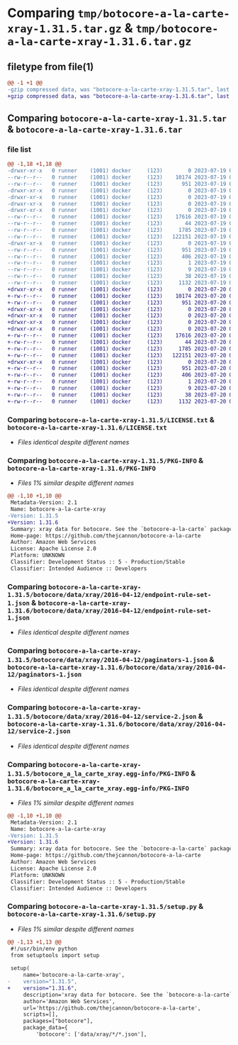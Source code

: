 # Comparing `tmp/botocore-a-la-carte-xray-1.31.5.tar.gz` & `tmp/botocore-a-la-carte-xray-1.31.6.tar.gz`

## filetype from file(1)

```diff
@@ -1 +1 @@
-gzip compressed data, was "botocore-a-la-carte-xray-1.31.5.tar", last modified: Wed Jul 19 02:44:22 2023, max compression
+gzip compressed data, was "botocore-a-la-carte-xray-1.31.6.tar", last modified: Thu Jul 20 01:20:49 2023, max compression
```

## Comparing `botocore-a-la-carte-xray-1.31.5.tar` & `botocore-a-la-carte-xray-1.31.6.tar`

### file list

```diff
@@ -1,18 +1,18 @@
-drwxr-xr-x   0 runner    (1001) docker     (123)        0 2023-07-19 02:44:22.031568 botocore-a-la-carte-xray-1.31.5/
--rw-r--r--   0 runner    (1001) docker     (123)    10174 2023-07-19 02:44:21.000000 botocore-a-la-carte-xray-1.31.5/LICENSE.txt
--rw-r--r--   0 runner    (1001) docker     (123)      951 2023-07-19 02:44:22.031568 botocore-a-la-carte-xray-1.31.5/PKG-INFO
-drwxr-xr-x   0 runner    (1001) docker     (123)        0 2023-07-19 02:44:22.031568 botocore-a-la-carte-xray-1.31.5/botocore/
-drwxr-xr-x   0 runner    (1001) docker     (123)        0 2023-07-19 02:44:22.031568 botocore-a-la-carte-xray-1.31.5/botocore/data/
-drwxr-xr-x   0 runner    (1001) docker     (123)        0 2023-07-19 02:44:22.031568 botocore-a-la-carte-xray-1.31.5/botocore/data/xray/
-drwxr-xr-x   0 runner    (1001) docker     (123)        0 2023-07-19 02:44:22.031568 botocore-a-la-carte-xray-1.31.5/botocore/data/xray/2016-04-12/
--rw-r--r--   0 runner    (1001) docker     (123)    17616 2023-07-19 02:43:32.000000 botocore-a-la-carte-xray-1.31.5/botocore/data/xray/2016-04-12/endpoint-rule-set-1.json
--rw-r--r--   0 runner    (1001) docker     (123)       44 2023-07-19 02:43:32.000000 botocore-a-la-carte-xray-1.31.5/botocore/data/xray/2016-04-12/examples-1.json
--rw-r--r--   0 runner    (1001) docker     (123)     1785 2023-07-19 02:43:32.000000 botocore-a-la-carte-xray-1.31.5/botocore/data/xray/2016-04-12/paginators-1.json
--rw-r--r--   0 runner    (1001) docker     (123)   122151 2023-07-19 02:43:32.000000 botocore-a-la-carte-xray-1.31.5/botocore/data/xray/2016-04-12/service-2.json
-drwxr-xr-x   0 runner    (1001) docker     (123)        0 2023-07-19 02:44:22.031568 botocore-a-la-carte-xray-1.31.5/botocore_a_la_carte_xray.egg-info/
--rw-r--r--   0 runner    (1001) docker     (123)      951 2023-07-19 02:44:22.000000 botocore-a-la-carte-xray-1.31.5/botocore_a_la_carte_xray.egg-info/PKG-INFO
--rw-r--r--   0 runner    (1001) docker     (123)      406 2023-07-19 02:44:22.000000 botocore-a-la-carte-xray-1.31.5/botocore_a_la_carte_xray.egg-info/SOURCES.txt
--rw-r--r--   0 runner    (1001) docker     (123)        1 2023-07-19 02:44:22.000000 botocore-a-la-carte-xray-1.31.5/botocore_a_la_carte_xray.egg-info/dependency_links.txt
--rw-r--r--   0 runner    (1001) docker     (123)        9 2023-07-19 02:44:22.000000 botocore-a-la-carte-xray-1.31.5/botocore_a_la_carte_xray.egg-info/top_level.txt
--rw-r--r--   0 runner    (1001) docker     (123)       38 2023-07-19 02:44:22.031568 botocore-a-la-carte-xray-1.31.5/setup.cfg
--rw-r--r--   0 runner    (1001) docker     (123)     1132 2023-07-19 02:44:21.000000 botocore-a-la-carte-xray-1.31.5/setup.py
+drwxr-xr-x   0 runner    (1001) docker     (123)        0 2023-07-20 01:20:49.750949 botocore-a-la-carte-xray-1.31.6/
+-rw-r--r--   0 runner    (1001) docker     (123)    10174 2023-07-20 01:20:49.000000 botocore-a-la-carte-xray-1.31.6/LICENSE.txt
+-rw-r--r--   0 runner    (1001) docker     (123)      951 2023-07-20 01:20:49.750949 botocore-a-la-carte-xray-1.31.6/PKG-INFO
+drwxr-xr-x   0 runner    (1001) docker     (123)        0 2023-07-20 01:20:49.750949 botocore-a-la-carte-xray-1.31.6/botocore/
+drwxr-xr-x   0 runner    (1001) docker     (123)        0 2023-07-20 01:20:49.750949 botocore-a-la-carte-xray-1.31.6/botocore/data/
+drwxr-xr-x   0 runner    (1001) docker     (123)        0 2023-07-20 01:20:49.750949 botocore-a-la-carte-xray-1.31.6/botocore/data/xray/
+drwxr-xr-x   0 runner    (1001) docker     (123)        0 2023-07-20 01:20:49.750949 botocore-a-la-carte-xray-1.31.6/botocore/data/xray/2016-04-12/
+-rw-r--r--   0 runner    (1001) docker     (123)    17616 2023-07-20 01:19:55.000000 botocore-a-la-carte-xray-1.31.6/botocore/data/xray/2016-04-12/endpoint-rule-set-1.json
+-rw-r--r--   0 runner    (1001) docker     (123)       44 2023-07-20 01:19:55.000000 botocore-a-la-carte-xray-1.31.6/botocore/data/xray/2016-04-12/examples-1.json
+-rw-r--r--   0 runner    (1001) docker     (123)     1785 2023-07-20 01:19:55.000000 botocore-a-la-carte-xray-1.31.6/botocore/data/xray/2016-04-12/paginators-1.json
+-rw-r--r--   0 runner    (1001) docker     (123)   122151 2023-07-20 01:19:55.000000 botocore-a-la-carte-xray-1.31.6/botocore/data/xray/2016-04-12/service-2.json
+drwxr-xr-x   0 runner    (1001) docker     (123)        0 2023-07-20 01:20:49.750949 botocore-a-la-carte-xray-1.31.6/botocore_a_la_carte_xray.egg-info/
+-rw-r--r--   0 runner    (1001) docker     (123)      951 2023-07-20 01:20:49.000000 botocore-a-la-carte-xray-1.31.6/botocore_a_la_carte_xray.egg-info/PKG-INFO
+-rw-r--r--   0 runner    (1001) docker     (123)      406 2023-07-20 01:20:49.000000 botocore-a-la-carte-xray-1.31.6/botocore_a_la_carte_xray.egg-info/SOURCES.txt
+-rw-r--r--   0 runner    (1001) docker     (123)        1 2023-07-20 01:20:49.000000 botocore-a-la-carte-xray-1.31.6/botocore_a_la_carte_xray.egg-info/dependency_links.txt
+-rw-r--r--   0 runner    (1001) docker     (123)        9 2023-07-20 01:20:49.000000 botocore-a-la-carte-xray-1.31.6/botocore_a_la_carte_xray.egg-info/top_level.txt
+-rw-r--r--   0 runner    (1001) docker     (123)       38 2023-07-20 01:20:49.750949 botocore-a-la-carte-xray-1.31.6/setup.cfg
+-rw-r--r--   0 runner    (1001) docker     (123)     1132 2023-07-20 01:20:49.000000 botocore-a-la-carte-xray-1.31.6/setup.py
```

### Comparing `botocore-a-la-carte-xray-1.31.5/LICENSE.txt` & `botocore-a-la-carte-xray-1.31.6/LICENSE.txt`

 * *Files identical despite different names*

### Comparing `botocore-a-la-carte-xray-1.31.5/PKG-INFO` & `botocore-a-la-carte-xray-1.31.6/PKG-INFO`

 * *Files 1% similar despite different names*

```diff
@@ -1,10 +1,10 @@
 Metadata-Version: 2.1
 Name: botocore-a-la-carte-xray
-Version: 1.31.5
+Version: 1.31.6
 Summary: xray data for botocore. See the `botocore-a-la-carte` package for more info.
 Home-page: https://github.com/thejcannon/botocore-a-la-carte
 Author: Amazon Web Services
 License: Apache License 2.0
 Platform: UNKNOWN
 Classifier: Development Status :: 5 - Production/Stable
 Classifier: Intended Audience :: Developers
```

### Comparing `botocore-a-la-carte-xray-1.31.5/botocore/data/xray/2016-04-12/endpoint-rule-set-1.json` & `botocore-a-la-carte-xray-1.31.6/botocore/data/xray/2016-04-12/endpoint-rule-set-1.json`

 * *Files identical despite different names*

### Comparing `botocore-a-la-carte-xray-1.31.5/botocore/data/xray/2016-04-12/paginators-1.json` & `botocore-a-la-carte-xray-1.31.6/botocore/data/xray/2016-04-12/paginators-1.json`

 * *Files identical despite different names*

### Comparing `botocore-a-la-carte-xray-1.31.5/botocore/data/xray/2016-04-12/service-2.json` & `botocore-a-la-carte-xray-1.31.6/botocore/data/xray/2016-04-12/service-2.json`

 * *Files identical despite different names*

### Comparing `botocore-a-la-carte-xray-1.31.5/botocore_a_la_carte_xray.egg-info/PKG-INFO` & `botocore-a-la-carte-xray-1.31.6/botocore_a_la_carte_xray.egg-info/PKG-INFO`

 * *Files 1% similar despite different names*

```diff
@@ -1,10 +1,10 @@
 Metadata-Version: 2.1
 Name: botocore-a-la-carte-xray
-Version: 1.31.5
+Version: 1.31.6
 Summary: xray data for botocore. See the `botocore-a-la-carte` package for more info.
 Home-page: https://github.com/thejcannon/botocore-a-la-carte
 Author: Amazon Web Services
 License: Apache License 2.0
 Platform: UNKNOWN
 Classifier: Development Status :: 5 - Production/Stable
 Classifier: Intended Audience :: Developers
```

### Comparing `botocore-a-la-carte-xray-1.31.5/setup.py` & `botocore-a-la-carte-xray-1.31.6/setup.py`

 * *Files 1% similar despite different names*

```diff
@@ -1,13 +1,13 @@
 #!/usr/bin/env python
 from setuptools import setup
 
 setup(
     name='botocore-a-la-carte-xray',
-    version="1.31.5",
+    version="1.31.6",
     description='xray data for botocore. See the `botocore-a-la-carte` package for more info.',
     author='Amazon Web Services',
     url='https://github.com/thejcannon/botocore-a-la-carte',
     scripts=[],
     packages=["botocore"],
     package_data={
         'botocore': ['data/xray/*/*.json'],
```

